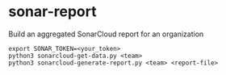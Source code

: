 # sonar-report
Build an aggregated SonarCloud report for an organization

```
export SONAR_TOKEN=<your_token>
python3 sonarcloud-get-data.py <team>
python3 sonarcloud-generate-report.py <team> <report-file>
```
